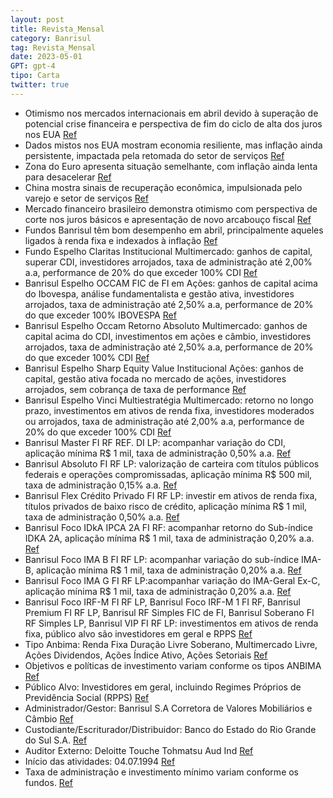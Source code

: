 ```yaml
---
layout: post
title: Revista_Mensal
category: Banrisul
tag: Revista_Mensal
date: 2023-05-01
GPT: gpt-4
tipo: Carta
twitter: true
---
```


- Otimismo nos mercados internacionais em abril devido à superação de potencial crise financeira e perspectiva de fim do ciclo de alta dos juros nos EUA
<a href="#" onclick="search_on_pdf('O mês de abril foi de otimismo nos mercados internacionais, em reação, em grande medida, à aparente')">Ref</a>
- Dados mistos nos EUA mostram economia resiliente, mas inflação ainda persistente, impactada pela retomada do setor de serviços
<a href="#" onclick="search_on_pdf('Dados de atividade nos EUA seguem trazendo uma fotografia mista da economia do país. Enquanto o set')">Ref</a>
- Zona do Euro apresenta situação semelhante, com inflação ainda lenta para desacelerar
<a href="#" onclick="search_on_pdf('mercado de trabalho, esses dados dificultam a materialização de um cenário de rápida inflexão na tr')">Ref</a>
- China mostra sinais de recuperação econômica, impulsionada pelo varejo e setor de serviços
<a href="#" onclick="search_on_pdf('Já na China, apesar da desaceleração na atividade industrial revelada pela última leitura de PMI, o')">Ref</a>
- Mercado financeiro brasileiro demonstra otimismo com perspectiva de corte nos juros básicos e apresentação de novo arcabouço fiscal
<a href="#" onclick="search_on_pdf('Infraestrutura (FI-Infra) com a continuidade da recuperação do mercado de crédito privado corporati')">Ref</a>
- Fundos Banrisul têm bom desempenho em abril, principalmente aqueles ligados à renda fixa e indexados à inflação
<a href="#" onclick="search_on_pdf('anos, fechou o mês com rentabilidade de +0,77%. Por fim, o Banrisul Foco IMA-Geral, que possui uma ')">Ref</a>
- Fundo Espelho Claritas Institucional Multimercado: ganhos de capital, superar CDI, investidores arrojados, taxa de administração até 2,00% a.a, performance de 20% do que exceder 100% CDI
<a href="#" onclick="search_on_pdf('Taxa de administração: O Fundo Espelho não cobra taxas adicionais deadministraçãoeperformance.O')">Ref</a>
- Banrisul Espelho OCCAM FIC de FI em Ações: ganhos de capital acima do Ibovespa, análise fundamentalista e gestão ativa, investidores arrojados, taxa de administração até 2,50% a.a, performance de 20% do que exceder 100% IBOVESPA
<a href="#" onclick="search_on_pdf('--Banrisul Espelho BTG Ações--Banrisul Espelho Occam Ações--CDISELICIDIVSMLLIBrX IBOVES')">Ref</a>
- Banrisul Espelho Occam Retorno Absoluto Multimercado: ganhos de capital acima do CDI, investimentos em ações e câmbio, investidores arrojados, taxa de administração até 2,50% a.a, performance de 20% do que exceder 100% CDI
<a href="#" onclick="search_on_pdf('Informações Essenciais está disponível em www.banrisulcorretora.com.br >  Nossos Produtos > Fundos d')">Ref</a>
- Banrisul Espelho Sharp Equity Value Institucional Ações: ganhos de capital, gestão ativa focada no mercado de ações, investidores arrojados, sem cobrança de taxa de performance
<a href="#" onclick="search_on_pdf('Aplicação em Cotas de FundoOccam MultimercadoCDIMATERIAL DE DIVULGAÇÃOBanrisul Espelho Sharp Equ')">Ref</a>
- Banrisul Espelho Vinci Multiestratégia Multimercado: retorno no longo prazo, investimentos em ativos de renda fixa, investidores moderados ou arrojados, taxa de administração até 2,00% a.a, performance de 20% do que exceder 100% CDI
<a href="#" onclick="search_on_pdf('está disponível em www.banrisulcorretora.com.br >  Nossos Produtos > Fundos de Investimento.0,1688%')">Ref</a>
- Banrisul Master FI RF REF. DI LP: acompanhar variação do CDI, aplicação mínima R$ 1 mil, taxa de administração 0,50% a.a.
<a href="#" onclick="search_on_pdf('Onde aplicar: Agências Banrisul e Canais DigitaisInvestimento Mínimo:  R$ 1 milMovimentação Mínima')">Ref</a>
- Banrisul Absoluto FI RF LP: valorização de carteira com títulos públicos federais e operações compromissadas, aplicação mínima R$ 500 mil, taxa de administração 0,15% a.a.
<a href="#" onclick="search_on_pdf('Banrisul Premium (+0,89%), composto por ativos de crédito privado e títulos públicos, e o Fundo  Ba')">Ref</a>
- Banrisul Flex Crédito Privado FI RF LP: investir em ativos de renda fixa, títulos privados de baixo risco de crédito, aplicação mínima R$ 1 mil, taxa de administração 0,50% a.a.
<a href="#" onclick="search_on_pdf('BANRISUL FLEX CRÉDITO PRIVADO FI RF LP -  CNPJ: 08.960.978/0001-07Características GeraisComposição')">Ref</a>
- Banrisul Foco IDkA IPCA 2A FI RF: acompanhar retorno do Sub-índice IDKA 2A, aplicação mínima R$ 1 mil, taxa de administração 0,20% a.a.
<a href="#" onclick="search_on_pdf('fechamento da curva de juros real. Dessa forma, o Banrisul Foco IMA-B, de longa duração, rendeu +1,')">Ref</a>
- Banrisul Foco IMA B FI RF LP: acompanhar variação do sub-índice IMA-B, aplicação mínima R$ 1 mil, taxa de administração 0,20% a.a.
<a href="#" onclick="search_on_pdf('BANRISUL FOCO IRF-M FI RF LP - CNPJ: 16.844.885/0001-45Características GeraisComposição da Carteir')">Ref</a>
- Banrisul Foco IMA G FI RF LP:acompanhar variação do IMA-Geral Ex-C, aplicação mínima R$ 1 mil, taxa de administração 0,20% a.a.
<a href="#" onclick="search_on_pdf('BANRISUL FOCO IRF-M FI RF LP - CNPJ: 16.844.885/0001-45Características GeraisComposição da Carteir')">Ref</a>
- Banrisul Foco IRF-M FI RF LP, Banrisul Foco IRF-M 1 FI RF, Banrisul Premium FI RF LP, Banrisul RF Simples FIC de FI, Banrisul Soberano FI RF Simples LP, Banrisul VIP FI RF LP: investimentos em ativos de renda fixa, público alvo são investidores em geral e RPPS
<a href="#" onclick="search_on_pdf('Banrisul Master FI RF Referenciado DI LP*Banrisul Absoluto FI RF LPBanrisul Premium FI RF LPBanri')">Ref</a>
- Tipo Anbima: Renda Fixa Duração Livre Soberano, Multimercado Livre, Ações Dividendos, Ações Índice Ativo, Ações Setoriais
<a href="#" onclick="search_on_pdf('Tipo Anbima: Renda Fixa Duração Livre Grau De Investimento - Fundos que têm como objetivo buscar ret')">Ref</a>
- Objetivos e políticas de investimento variam conforme os tipos ANBIMA
<a href="#" onclick="search_on_pdf('Tipo ANBIMA:  Estratégia Específica - Fundos que adotam estratégia de investimento que implique risc')">Ref</a>
- Público Alvo: Investidores em geral, incluindo Regimes Próprios de Previdência Social (RPPS)
<a href="#" onclick="search_on_pdf('Média dos últimos 12 meses:  647.496Prestadores de ServiçosPúblico Alvo: Investidores em geral, in')">Ref</a>
- Administrador/Gestor: Banrisul S.A Corretora de Valores Mobiliários e Câmbio
<a href="#" onclick="search_on_pdf('Administrador/ Gestor **: Banrisul S.A Corretora de Valores Mobiliários e CâmbioCustodiante/ Escri')">Ref</a>
- Custodiante/Escriturador/Distribuidor: Banco do Estado do Rio Grande do Sul S.A.
<a href="#" onclick="search_on_pdf('CâmbioCustodiante/ Escriturador/ Distribuidor: Banco do Estado do Rio Grande do Sul S.A.')">Ref</a>
- Auditor Externo: Deloitte Touche Tohmatsu Aud Ind
<a href="#" onclick="search_on_pdf('Auditor Externo: Deloitte Touche Tohmatsu Aud Ind (desde Ondeaplicar:AgênciasBanrisul,Banrisul')">Ref</a>
- Início das atividades: 04.07.1994
<a href="#" onclick="search_on_pdf('OutrosInfraIBrXMATERIAL DE DIVULGAÇÃO Características GeraisComposição da Carteira por Segmento')">Ref</a>
- Taxa de administração e investimento mínimo variam conforme os fundos.
<a href="#" onclick="search_on_pdf('administração e outros encargos pertinentes ao fundo. Os Fundos de Investimento não contam com a gar')">Ref</a>
